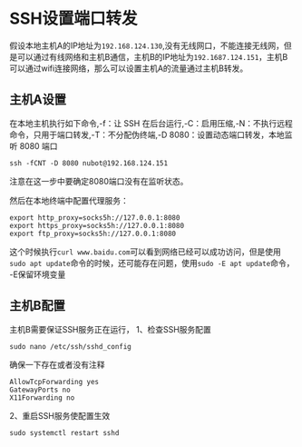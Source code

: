 # SSH设置端口转发
假设本地主机A的IP地址为`192.168.124.130`,没有无线网口，不能连接无线网，但是可以通过有线网络和主机B通信，主机B的IP地址为`192.1687.124.151`，主机B可以通过wifi连接网络，那么可以设置主机A的流量通过主机B转发。

## 主机A设置
在本地主机执行如下命令,-f：让 SSH 在后台运行,-C：启用压缩,-N：不执行远程命令，只用于端口转发,-T：不分配伪终端,-D 8080：设置动态端口转发，本地监听 8080 端口
```shell
ssh -fCNT -D 8080 nubot@192.168.124.151
```
注意在这一步中要确定8080端口没有在监听状态。

然后在本地终端中配置代理服务：
```shell
export http_proxy=socks5h://127.0.0.1:8080
export https_proxy=socks5h://127.0.0.1:8080
export ftp_proxy=socks5h://127.0.0.1:8080
```
这个时候执行`curl www.baidu.com`可以看到网络已经可以成功访问，但是使用`sudo apt update`命令的时候，还可能存在问题，使用`sudo -E apt update`命令， -E保留环境变量


## 主机B配置
主机B需要保证SSH服务正在运行，
1、检查SSH服务配置
```
sudo nano /etc/ssh/sshd_config
```
确保一下存在或者没有注释
```
AllowTcpForwarding yes
GatewayPorts no
X11Forwarding no
```
2、重启SSH服务使配置生效
```
sudo systemctl restart sshd
```